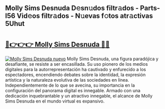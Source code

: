 ## Molly Sims Desnuda D𝚎sn𝚞dos filtr𝚊dos - Parts-l56 Vid𝚎os filtr𝚊dos - N𝚞evas f𝚘tos atr𝚊ctivas 5Uhut

# <h2><a href="http://mb02f1.tromn.icu/?c=Molly+Sims+Desnuda">🔗👉👉👉 Molly Sims Desnuda 🔗🔗</a></h2>

[![Molly Sims Desnuda nuevo](https://i.imgur.com/pEAQMta.gif)](http://mb02f1.tromn.icu/?c=Molly+Sims+Desnuda)
Molly Sims Desnuda, una figura paradójica y desafiante, se resiste a ser encasillada. Su uso pionero de los medios digitales para la autorrepresentación ha cautivado y enfurecido a los espectadores, encendiendo debates sobre la identidad, la expresión artística y la naturaleza evolutiva de las sociedades en línea. Independientemente de lo que se avecina, su importancia en la configuración del panorama digital es innegable. Armado con una dedicación inquebrantable y un atractivo innegable, el alcance de Molly Sims Desnuda en el mundo virtual es expansivo.
